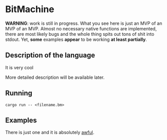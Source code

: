 # BitMachine

**WARNING**: work is still in progress. What you see here is just an MVP of an MVP of an MVP.
Almost no necessary native functions are implemented, there are most likely bugs and the whole
thing spits out tons of shit into stdout. Yet, **some** examples **appear** to be working
**at least partially**.

## Description of the language
It is very cool

More detailed description will be available later.

## Running

`cargo run -- <filename.bm>`

## Examples
There is just one and it is absolutely [awful](samples/hello-world/hello-world.bm).

